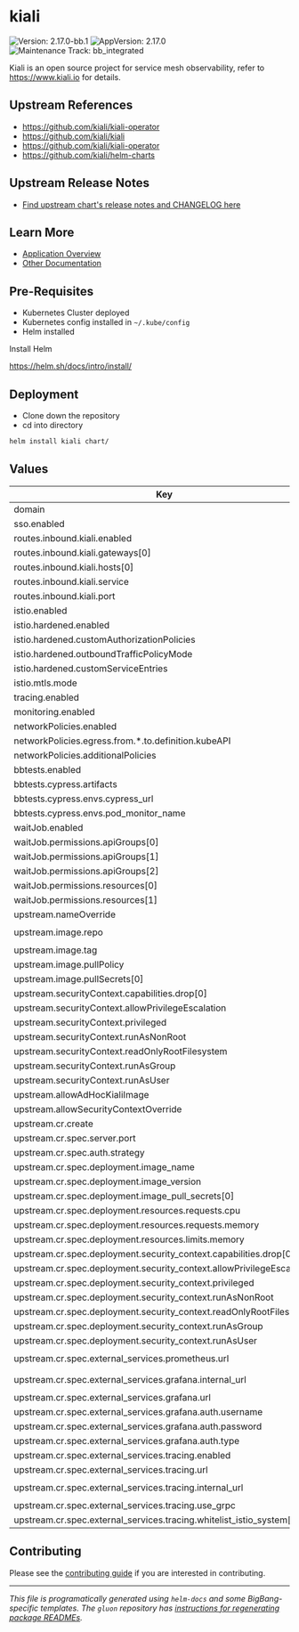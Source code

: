 <!-- Warning: Do not manually edit this file. See notes on gluon + helm-docs at the end of this file for more information. -->
# kiali

![Version: 2.17.0-bb.1](https://img.shields.io/badge/Version-2.17.0--bb.1-informational?style=flat-square) ![AppVersion: 2.17.0](https://img.shields.io/badge/AppVersion-2.17.0-informational?style=flat-square) ![Maintenance Track: bb_integrated](https://img.shields.io/badge/Maintenance_Track-bb_integrated-green?style=flat-square)

Kiali is an open source project for service mesh observability, refer to https://www.kiali.io for details.

## Upstream References

- <https://github.com/kiali/kiali-operator>
- <https://github.com/kiali/kiali>
- <https://github.com/kiali/kiali-operator>
- <https://github.com/kiali/helm-charts>

## Upstream Release Notes

- [Find upstream chart's release notes and CHANGELOG here](https://kiali.io/news/release-notes/)

## Learn More

- [Application Overview](docs/overview.md)
- [Other Documentation](docs/)

## Pre-Requisites

- Kubernetes Cluster deployed
- Kubernetes config installed in `~/.kube/config`
- Helm installed

Install Helm

https://helm.sh/docs/intro/install/

## Deployment

- Clone down the repository
- cd into directory

```bash
helm install kiali chart/
```

## Values

| Key | Type | Default | Description |
|-----|------|---------|-------------|
| domain | string | `"bigbang.dev"` |  |
| sso.enabled | bool | `false` |  |
| routes.inbound.kiali.enabled | bool | `true` |  |
| routes.inbound.kiali.gateways[0] | string | `"istio-gateway/public-ingressgateway"` |  |
| routes.inbound.kiali.hosts[0] | string | `"kiali.{{ .Values.domain }}"` |  |
| routes.inbound.kiali.service | string | `"kiali.kiali.svc.cluster.local"` |  |
| routes.inbound.kiali.port | int | `20001` |  |
| istio.enabled | bool | `false` |  |
| istio.hardened.enabled | bool | `false` |  |
| istio.hardened.customAuthorizationPolicies | list | `[]` |  |
| istio.hardened.outboundTrafficPolicyMode | string | `"REGISTRY_ONLY"` |  |
| istio.hardened.customServiceEntries | list | `[]` |  |
| istio.mtls.mode | string | `"STRICT"` |  |
| tracing.enabled | bool | `true` |  |
| monitoring.enabled | bool | `true` |  |
| networkPolicies.enabled | bool | `false` |  |
| networkPolicies.egress.from.*.to.definition.kubeAPI | bool | `true` |  |
| networkPolicies.additionalPolicies | list | `[]` |  |
| bbtests.enabled | bool | `false` |  |
| bbtests.cypress.artifacts | bool | `true` |  |
| bbtests.cypress.envs.cypress_url | string | `"http://kiali:20001"` |  |
| bbtests.cypress.envs.pod_monitor_name | string | `"monitoring-monitoring-kube-istio-envoy"` |  |
| waitJob.enabled | bool | `true` |  |
| waitJob.permissions.apiGroups[0] | string | `"apps"` |  |
| waitJob.permissions.apiGroups[1] | string | `"kiali.io"` |  |
| waitJob.permissions.apiGroups[2] | string | `"kiali.io/v1alpha1"` |  |
| waitJob.permissions.resources[0] | string | `"deployments"` |  |
| waitJob.permissions.resources[1] | string | `"kialis"` |  |
| upstream.nameOverride | string | `"kiali-operator"` |  |
| upstream.image.repo | string | `"registry1.dso.mil/ironbank/opensource/kiali/kiali-operator"` |  |
| upstream.image.tag | string | `"v2.17.0"` |  |
| upstream.image.pullPolicy | string | `"IfNotPresent"` |  |
| upstream.image.pullSecrets[0] | string | `"private-registry"` |  |
| upstream.securityContext.capabilities.drop[0] | string | `"ALL"` |  |
| upstream.securityContext.allowPrivilegeEscalation | bool | `false` |  |
| upstream.securityContext.privileged | bool | `false` |  |
| upstream.securityContext.runAsNonRoot | bool | `true` |  |
| upstream.securityContext.readOnlyRootFilesystem | bool | `true` |  |
| upstream.securityContext.runAsGroup | int | `2001` |  |
| upstream.securityContext.runAsUser | int | `2001` |  |
| upstream.allowAdHocKialiImage | bool | `true` |  |
| upstream.allowSecurityContextOverride | bool | `true` |  |
| upstream.cr.create | bool | `true` |  |
| upstream.cr.spec.server.port | int | `20001` |  |
| upstream.cr.spec.auth.strategy | string | `"anonymous"` |  |
| upstream.cr.spec.deployment.image_name | string | `"registry1.dso.mil/ironbank/opensource/kiali/kiali"` |  |
| upstream.cr.spec.deployment.image_version | string | `"v2.17.0"` |  |
| upstream.cr.spec.deployment.image_pull_secrets[0] | string | `"private-registry"` |  |
| upstream.cr.spec.deployment.resources.requests.cpu | string | `"100m"` |  |
| upstream.cr.spec.deployment.resources.requests.memory | string | `"128Mi"` |  |
| upstream.cr.spec.deployment.resources.limits.memory | string | `"1Gi"` |  |
| upstream.cr.spec.deployment.security_context.capabilities.drop[0] | string | `"ALL"` |  |
| upstream.cr.spec.deployment.security_context.allowPrivilegeEscalation | bool | `false` |  |
| upstream.cr.spec.deployment.security_context.privileged | bool | `false` |  |
| upstream.cr.spec.deployment.security_context.runAsNonRoot | bool | `true` |  |
| upstream.cr.spec.deployment.security_context.readOnlyRootFilesystem | bool | `true` |  |
| upstream.cr.spec.deployment.security_context.runAsGroup | int | `1001` |  |
| upstream.cr.spec.deployment.security_context.runAsUser | int | `1001` |  |
| upstream.cr.spec.external_services.prometheus.url | string | `"http://monitoring-monitoring-kube-prometheus.monitoring.svc.cluster.local:9090"` |  |
| upstream.cr.spec.external_services.grafana.internal_url | string | `"http://monitoring-grafana.monitoring.svc.cluster.local:80"` |  |
| upstream.cr.spec.external_services.grafana.url | string | `"https://grafana.bigbang.dev"` |  |
| upstream.cr.spec.external_services.grafana.auth.username | string | `"admin"` |  |
| upstream.cr.spec.external_services.grafana.auth.password | string | `"prom-operator"` |  |
| upstream.cr.spec.external_services.grafana.auth.type | string | `"basic"` |  |
| upstream.cr.spec.external_services.tracing.enabled | bool | `true` |  |
| upstream.cr.spec.external_services.tracing.url | string | `"https://tracing.bigbang.dev"` |  |
| upstream.cr.spec.external_services.tracing.internal_url | string | `"http://jaeger-query.jaeger.svc.cluster.local:16686"` |  |
| upstream.cr.spec.external_services.tracing.use_grpc | bool | `false` |  |
| upstream.cr.spec.external_services.tracing.whitelist_istio_system[0] | string | `"istio"` |  |

## Contributing

Please see the [contributing guide](./CONTRIBUTING.md) if you are interested in contributing.

---

_This file is programatically generated using `helm-docs` and some BigBang-specific templates. The `gluon` repository has [instructions for regenerating package READMEs](https://repo1.dso.mil/big-bang/product/packages/gluon/-/blob/master/docs/bb-package-readme.md)._

